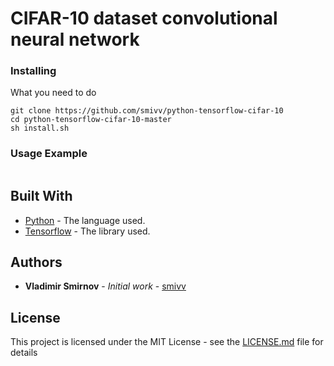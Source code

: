 # CIFAR-10 dataset convolutional neural network


### Installing

What you need to do

```
git clone https://github.com/smivv/python-tensorflow-cifar-10
cd python-tensorflow-cifar-10-master
sh install.sh
```

### Usage Example

```
```

## Built With

* [Python](https://www.python.org/) - The language used.
* [Tensorflow](https://www.tensorflow.org/) - The library used.

## Authors

* **Vladimir Smirnov** - *Initial work* - [smivv](https://github.com/smivv)

## License

This project is licensed under the MIT License - see the [LICENSE.md](LICENSE.md) file for details
